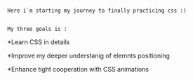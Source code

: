                                                                                 Here i`m starting my journey to finally practicing css :)
                                                                                
                                                                                                  My three goals is :

*Learn CSS in details

*Improve my deeper understanig of elemnts positioning

*Enhance tight cooperation with CSS animations

